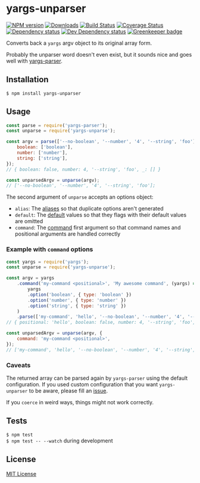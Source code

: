 # yargs-unparser

[![NPM version][npm-image]][npm-url] [![Downloads][downloads-image]][npm-url] [![Build Status][travis-image]][travis-url] [![Coverage Status][codecov-image]][codecov-url] [![Dependency status][david-dm-image]][david-dm-url] [![Dev Dependency status][david-dm-dev-image]][david-dm-dev-url] [![Greenkeeper badge][greenkeeper-image]][greenkeeper-url]

[npm-url]:https://npmjs.org/package/yargs-unparser
[npm-image]:http://img.shields.io/npm/v/yargs-unparser.svg
[downloads-image]:http://img.shields.io/npm/dm/yargs-unparser.svg
[travis-url]:https://travis-ci.org/moxystudio/yargs-unparser
[travis-image]:http://img.shields.io/travis/moxystudio/yargs-unparser/master.svg
[codecov-url]:https://codecov.io/gh/moxystudio/yargs-unparser
[codecov-image]:https://img.shields.io/codecov/c/github/moxystudio/yargs-unparser/master.svg
[david-dm-url]:https://david-dm.org/moxystudio/yargs-unparser
[david-dm-image]:https://img.shields.io/david/moxystudio/yargs-unparser.svg
[david-dm-dev-url]:https://david-dm.org/moxystudio/yargs-unparser?type=dev
[david-dm-dev-image]:https://img.shields.io/david/dev/moxystudio/yargs-unparser.svg
[greenkeeper-image]:https://badges.greenkeeper.io/moxystudio/yargs-unparser.svg
[greenkeeper-url]:https://greenkeeper.io

Converts back a `yargs` argv object to its original array form.

Probably the unparser word doesn't even exist, but it sounds nice and goes well with [yargs-parser](https://github.com/yargs/yargs-parser).


## Installation

`$ npm install yargs-unparser`


## Usage

```js
const parse = require('yargs-parser');
const unparse = require('yargs-unparse');

const argv = parse(['--no-boolean', '--number', '4', '--string', 'foo'], {
    boolean: ['boolean'],
    number: ['number'],
    string: ['string'],
});
// { boolean: false, number: 4, '--string', 'foo', _: [] }

const unparsedArgv = unparse(argv);
// ['--no-boolean', '--number', '4', '--string', 'foo'];
```

The second argument of `unparse` accepts an options object:

- `alias`: The [aliases](https://github.com/yargs/yargs-parser#requireyargs-parserargs-opts) so that duplicate options aren't generated
- `default`: The [default](https://github.com/yargs/yargs-parser#requireyargs-parserargs-opts) values so that they flags with their default values are omitted
- `command`: The [command](https://github.com/yargs/yargs/blob/master/docs/advanced.md#commands) first argument so that command names and positional arguments are handled correctly

### Example with `command` options

```js
const yargs = require('yargs');
const unparse = require('yargs-unparse');

const argv = yargs
    .command('my-command <positional>', 'My awesome command', (yargs) =>
        yargs
        .option('boolean', { type: 'boolean' })
        .option('number', { type: 'number' })
        .option('string', { type: 'string' })
    )
    .parse(['my-command', 'hello', '--no-boolean', '--number', '4', '--string', 'foo']);
// { positional: 'hello', boolean: false, number: 4, '--string', 'foo', _: ['my-command'] }

const unparsedArgv = unparse(argv, {
    command: 'my-command <positional>',
});
// ['my-command', 'hello', '--no-boolean', '--number', '4', '--string', 'foo'];
```

### Caveats

The returned array can be parsed again by `yargs-parser` using the default configuration. If you used custom configuration that you want `yargs-unparser` to be aware, please fill an [issue](https://github.com/moxystudio/yargs-unparser/issues).

If you `coerce` in weird ways, things might not work correctly.


## Tests

`$ npm test`   
`$ npm test -- --watch` during development


## License

[MIT License](http://opensource.org/licenses/MIT)
